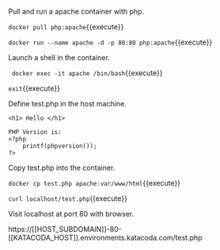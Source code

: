 
Pull and run a apache container with php.

`docker pull php:apache`{{execute}}

`docker run --name apache -d -p 80:80 php:apache`{{execute}}


Launch a shell in the container.

` docker exec -it apache /bin/bash`{{execute}}

`exit`{{execute}}


Define test.php in the host machine.
```
<h1> Hello </h1> 

PHP Version is: 
<?php 
	printf(phpversion());
?>

```


Copy test.php into the container.

`docker cp test.php apache:var/www/html`{{execute}}


`curl localhost/test.php`{{execute}}

Visit localhost at port 80 with browser.

https://[[HOST_SUBDOMAIN]]-80-[[KATACODA_HOST]].environments.katacoda.com/test.php


